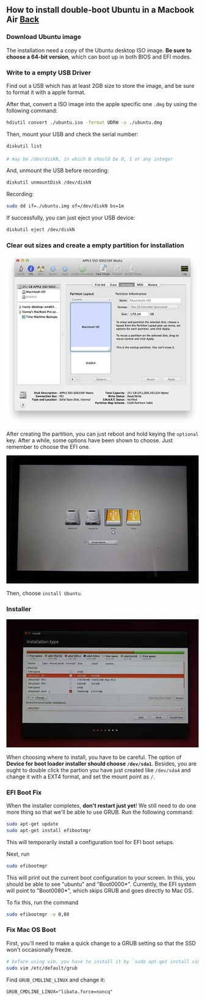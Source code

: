 ## How to install double-boot Ubuntu in a Macbook Air [Back](./qa.md)

### Download Ubuntu image

The installation need a copy of the Ubuntu desktop ISO image. **Be sure to choose a 64-bit version**, which can boot up in both BIOS and EFI modes.

### Write to a empty USB Driver

Find out a USB which has at least 2GB size to store the image, and be sure to format it with a apple format. 

After that, convert a ISO image into the apple specific one `.dmg` by using the following command:

```bash
hdiutil convert ./ubuntu.iso -format UDRW -o ./ubuntu.dmg
```

Then, mount your USB and check the serial number:

```bash
diskutil list

# may be /dev/diskN, in which N should be 0, 1 or any integer
```

And, unmount the USB before recording:

```bash
diskutil unmountDisk /dev/diskN
```

Recording:

```bash
sudo dd if=./ubuntu.img of=/dev/diskN bs=1m
```

If successfully, you can just eject your USB device:

```bash
diskutil eject /dev/diskN
```

### Clear out sizes and create a empty partition for installation

![](./mac_linux_disk_utility.jpg)

After creating the partition, you can just reboot and hold keying the `optional` key. After a while, some options have been shown to choose. Just remember to choose the EFI one.

![](./mac_linux_boot.jpg)

Then, choose `install Ubuntu`.

### Installer

![](./mac_linux_installer_partitions.jpg)

When choosing where to install, you have to be careful. The option of **Device for boot loader installer should choose `/dev/sda1`**. Besides, you are ought to double click the partion you have just created like `/dev/sda4` and change it with a EXT4 format, and set the mount point as `/`.

### EFI Boot Fix

When the installer completes, **don't restart just yet**! We still need to do one more thing so that we'll be able to use GRUB. Run the following command: 

```bash
sudo apt-get update
sudo apt-get install efibootmgr
```

This will temporarily install a configuration tool for EFI boot setups.

Next, run

```bash
sudo efibootmgr
```

This will print out the current boot configuration to your screen. In this, you should be able to see "ubuntu" and "Boot0000\*". Currently, the EFI system will point to "Boot0080\*", which skips GRUB and goes directly to Mac OS.

To fix this, run the command

```bash
sudo efibootmgr -o 0,80
```

### Fix Mac OS Boot

First, you'll need to make a quick change to a GRUB setting so that the SSD won't occasionally freeze. 

```bash
# before using vim, you have to install it by `sudo apt-get install vim`
sudo vim /etc/default/grub
```

Find `GRUB_CMDLINE_LINUX` and change it:

```
GRUB_CMDLINE_LINUX="libata.force=noncq"
```


